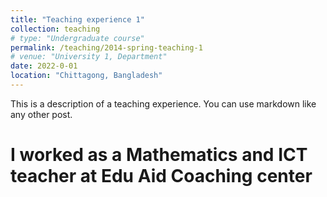 ```yaml
---
title: "Teaching experience 1"
collection: teaching
# type: "Undergraduate course"
permalink: /teaching/2014-spring-teaching-1
# venue: "University 1, Department"
date: 2022-0-01
location: "Chittagong, Bangladesh"
---
```


This is a description of a teaching experience. You can use markdown like any other post.

I worked as a Mathematics and ICT teacher at Edu Aid Coaching center 
======


<!-- Heading 2
======

Heading 3
====== -->